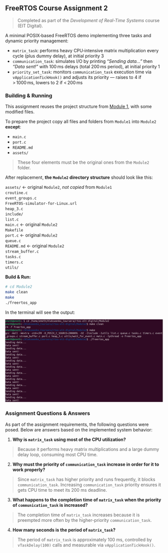 ## FreeRTOS Course Assignment 2

> Completed as part of the *Development of Real-Time Systems* course (EIT Digital).

A minimal POSIX‑based FreeRTOS demo implementing three tasks and dynamic priority management:

- `matrix_task`: performs heavy CPU‑intensive matrix multiplication every cycle (plus dummy delay), at initial priority 3  
- `communication_task`: simulates I/O by printing *“Sending data…”* then *“Data sent!”* with 100 ms delays (total 200 ms period), at initial priority 1  
- `priority_set_task`: monitors `communication_task` execution time via `vApplicationTickHook()` and adjusts its priority — raises to 4 if > 1000 ms, lowers to 2 if < 200 ms

### Building & Running

This assignment reuses the project structure from [Module 1](https://github.com/cloclacordis/rtos-eit-digital/tree/e84920b77fee42bcd3ca450efcebd4cdbd2e5602/Module1), with some modified files.

To prepare the project copy all files and folders from `Module1` into `Module2` **except**:

- `main.c`
- `port.c`
- `README.md`
- `assets/`

> These four elements must be the original ones from the `Module2` folder.

After replacement, **the `Module2` directory structure** should look like this:

  
`assets/` <- original `Module2`, *not copied* from `Module1`  
`croutine.c`  
`event_groups.c`  
`FreeRTOS-simulator-for-Linux.url`  
`heap_3.c`  
`include/`  
`list.c`  
`main.c` <- original `Module2`  
`Makefile`  
`port.c` <- original `Module2`  
`queue.c`  
`README.md` <- original `Module2`  
`stream_buffer.c`  
`tasks.c`  
`timers.c`  
`utils/`

**Build & Run:**

```bash
# cd Module2
make clean
make
./freertos_app
```

In the terminal will see the output:

![Freehand Drawing.svg](assets/assignment2.png)

### Assignment Questions & Answers

As part of the assignment requirements, the following questions were posed. Below are answers based on the implemented system behavior:

1. **Why is `matrix_task` using most of the CPU utilization?**
> Because it performs heavy matrix multiplications and a large dummy delay loop, consuming most CPU time.

2. **Why must the priority of `communication_task` increase in order for it to work properly?**
> Since `matrix_task` has higher priority and runs frequently, it blocks `communication_task`. Increasing `communication_task` priority ensures it gets CPU time to meet its 200 ms deadline.

3. **What happens to the completion time of `matrix_task` when the priority of `communication_task` is increased?**
> The completion time of `matrix_task` increases because it is preempted more often by the higher-priority `communication_task`.

4. **How many seconds is the period of `matrix_task`?**
> The period of `matrix_task` is approximately 100 ms, controlled by `vTaskDelay(100)` calls and measurable via `vApplicationTickHook()`.
